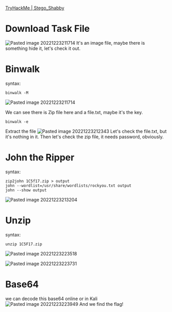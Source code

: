 [TryHackMe | Stego_Shabby](https://tryhackme.com/room/stegoshabby)

# Download Task File
![Pasted image 20221223211714](https://user-images.githubusercontent.com/91645007/209423234-24e7efaf-99d7-45ee-81fc-8c4a1c415aad.png)
It's an image file, maybe there is something hide it, let's check it out.

# Binwalk
syntax:
```
binwalk -M
```

![Pasted image 20221223211714](https://user-images.githubusercontent.com/91645007/209423208-4a397733-085e-42a5-a7e5-89fae5936d47.png)

We can see there is Zip file here and a file.txt, maybe it's the key.
```
binwalk -e
```
Extract the file
![Pasted image 20221223212343](https://user-images.githubusercontent.com/91645007/209423211-2ab5af46-0041-47c3-8244-a6e5ecebfa6a.png)
Let's check the file.txt, but it's nothing in it.
Then let's check the zip file, it needs password, obviously.
# John the Ripper 
syntax:
```
zip2john 1C5f17.zip > output
john --wordlist=/usr/share/wordlists/rockyou.txt output
john --show output
```
![Pasted image 20221223213204](https://user-images.githubusercontent.com/91645007/209423214-d731557d-3c37-4102-8669-e24f0e9091af.png)

# Unzip
syntax:
```
unzip 1C5F17.zip
```
![Pasted image 20221223223518](https://user-images.githubusercontent.com/91645007/209423216-51115b9a-1caa-45f4-b789-7ae95ea905d1.png)

![Pasted image 20221223223731](https://user-images.githubusercontent.com/91645007/209423218-b28167d5-7d51-4759-befd-39f6d56f2666.png)

# Base64
we can decode this base64 online or in Kali
![Pasted image 20221223223949](https://user-images.githubusercontent.com/91645007/209423219-3305716e-5e25-42c6-9848-e099a7bf80fd.png)
And we find the flag!
